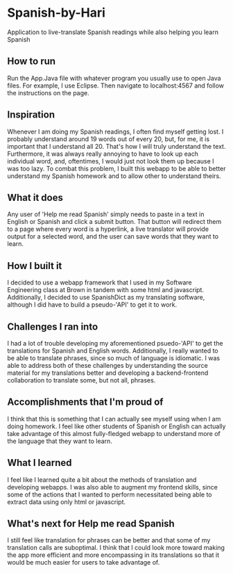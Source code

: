 # Spanish-by-Hari
Application to live-translate Spanish readings while also helping you learn Spanish
[](http://helpmelearnspanish.herokuapp.com/)

## How to run
Run the App.Java file with whatever program you usually use to open Java files. For example, I use Eclipse. Then navigate to localhost:4567 and follow the instructions on the page.

## Inspiration
Whenever I am doing my Spanish readings, I often find myself getting lost. I probably understand around 19 words out of every 20, but, for me, it is important that I understand all 20. That's how I will truly understand the text. Furthermore, it was always really annoying to have to look up each individual word, and, oftentimes, I would just not look them up because I was too lazy. To combat this problem, I built this webapp to be able to better understand my Spanish homework and to allow other to understand theirs. 

## What it does
Any user of 'Help me read Spanish' simply needs to paste in a text in English or Spanish and click a submit button. That button will redirect them to a page where every word is a hyperlink, a live translator will provide output for a selected word, and the user can save words that they want to learn.

## How I built it
I decided to use a webapp framework that I used in my Software Engineering class at Brown in tandem with some html and javascript. Additionally, I decided to use SpanishDict as my translating software, although I did have to build a pseudo-'API' to get it to work.

## Challenges I ran into
I had a lot of trouble developing my aforementioned psuedo-'API' to get the translations for Spanish and English words. Additionally, I really wanted to be able to translate phrases, since so much of language is idiomatic. I was able to address both of these challenges by understanding the source material for my translations better and developing a backend-frontend collaboration to translate some, but not all, phrases.

## Accomplishments that I'm proud of
I think that this is something that I can actually see myself using when I am doing homework. I feel like other students of Spanish or English can actually take advantage of this almost fully-fledged webapp to understand more of the language that they want to learn.

## What I learned
I feel like I learned quite a bit about the methods of translation and developing webapps. I was also able to augment my frontend skills, since some of the actions that I wanted to perform necessitated being able to extract data using only html or javascript.

## What's next for Help me read Spanish
I still feel like translation for phrases can be better and that some of my translation calls are suboptimal. I think that I could look more toward making the app more efficient and more encompassing in its translations so that it would be much easier for users to take advantage of.
